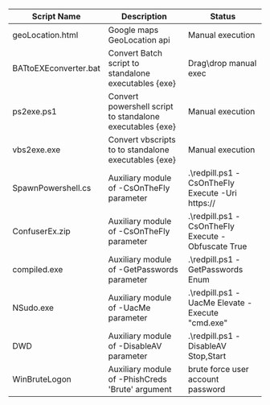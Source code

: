 <br />

|Script Name|Description|Status|
|---|---|---|
|geoLocation.html|Google maps GeoLocation api|Manual execution|
|BATtoEXEconverter.bat|Convert Batch script to standalone executables {exe}|Drag\drop manual exec|
|ps2exe.ps1|Convert powershell script to standalone executables {exe}|Manual execution|
|vbs2exe.exe|Convert vbscripts to to standalone executables {exe}|Manual execution|
|SpawnPowershell.cs|Auxiliary module of -CsOnTheFly parameter|.\redpill.ps1 -CsOnTheFly Execute -Uri https://|
|ConfuserEx.zip|Auxiliary module of -CsOnTheFly parameter|.\redpill.ps1 -CsOnTheFly Execute -Obfuscate True|
|compiled.exe|Auxiliary module of -GetPasswords parameter|.\redpill.ps1 -GetPasswords Enum|
|NSudo.exe|Auxiliary module of -UacMe parameter|.\redpill.ps1 -UacMe Elevate -Execute "cmd.exe"|
|DWD|Auxiliary module of -DisableAV parameter|.\redpill.ps1 -DisableAV Stop,Start|
|WinBruteLogon|Auxiliary module of -PhishCreds 'Brute' argument|brute force user account password|

